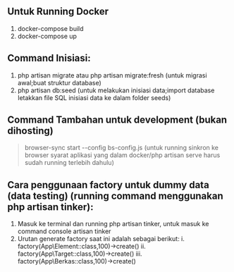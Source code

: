 ## Untuk Running Docker
1. docker-compose build <!-- Untuk build image (cukup running 1x jika image sudah dibuild) -->
2. docker-compose up <!-- Untuk running container -->

## Command Inisiasi:
1. php artisan migrate atau php artisan migrate:fresh (untuk migrasi awal;buat struktur database)
2. php artisan db:seed (untuk melakukan inisiasi data;import database letakkan file SQL inisiasi data ke dalam folder seeds)

## Command Tambahan untuk development (bukan dihosting)
> browser-sync start --config bs-config.js (untuk running sinkron ke browser syarat aplikasi yang dalam docker/php artisan serve harus sudah running terlebih dahulu)

## Cara penggunaan factory untuk dummy data (data testing) (running command menggunakan php artisan tinker):
1. Masuk ke terminal dan running php artisan tinker, untuk masuk ke command console artisan tinker
2. Urutan generate factory saat ini adalah sebagai berikut:
    i. factory(App\Element::class,100)->create() 
    ii. factory(App\Target::class,100)->create()
    iii. factory(App\Berkas::class,100)->create()
